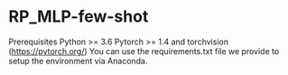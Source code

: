 # RP_MLP-few-shot
 Prerequisites
 Python >= 3.6
 Pytorch >= 1.4 and torchvision (https://pytorch.org/)
 You can use the requirements.txt file we provide to setup the environment via Anaconda.

